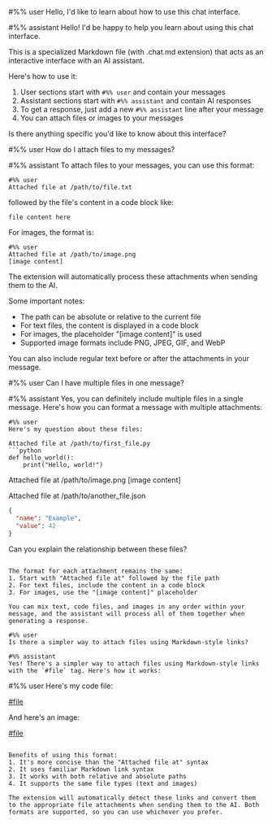 #%% user
Hello, I'd like to learn about how to use this chat interface.

#%% assistant
Hello! I'd be happy to help you learn about using this chat interface.

This is a specialized Markdown file (with .chat.md extension) that acts as an interactive interface with an AI assistant.

Here's how to use it:

1. User sections start with `#%% user` and contain your messages
2. Assistant sections start with `#%% assistant` and contain AI responses
3. To get a response, just add a new `#%% assistant` line after your message
4. You can attach files or images to your messages

Is there anything specific you'd like to know about this interface?

#%% user
How do I attach files to my messages?

#%% assistant
To attach files to your messages, you can use this format:

```
#%% user
Attached file at /path/to/file.txt
```
followed by the file's content in a code block like:
```
file content here
```

For images, the format is:
```
#%% user
Attached file at /path/to/image.png
[image content]
```

The extension will automatically process these attachments when sending them to the AI.

Some important notes:
- The path can be absolute or relative to the current file
- For text files, the content is displayed in a code block
- For images, the placeholder "[image content]" is used
- Supported image formats include PNG, JPEG, GIF, and WebP

You can also include regular text before or after the attachments in your message.

#%% user
Can I have multiple files in one message?

#%% assistant
Yes, you can definitely include multiple files in a single message. Here's how you can format a message with multiple attachments:

```
#%% user
Here's my question about these files:

Attached file at /path/to/first_file.py
```python
def hello_world():
    print("Hello, world!")
```

Attached file at /path/to/image.png
[image content]

Attached file at /path/to/another_file.json
```json
{
  "name": "Example",
  "value": 42
}
```

Can you explain the relationship between these files?
```

The format for each attachment remains the same:
1. Start with "Attached file at" followed by the file path
2. For text files, include the content in a code block
3. For images, use the "[image content]" placeholder

You can mix text, code files, and images in any order within your message, and the assistant will process all of them together when generating a response.

#%% user
Is there a simpler way to attach files using Markdown-style links?

#%% assistant
Yes! There's a simpler way to attach files using Markdown-style links with the `#file` tag. Here's how it works:

```
#%% user
Here's my code file:

[#file](src/main.js)

And here's an image:

[#file](assets/diagram.png)
```

Benefits of using this format:
1. It's more concise than the "Attached file at" syntax
2. It uses familiar Markdown link syntax
3. It works with both relative and absolute paths
4. It supports the same file types (text and images)

The extension will automatically detect these links and convert them to the appropriate file attachments when sending them to the AI. Both formats are supported, so you can use whichever you prefer.
